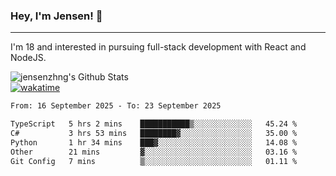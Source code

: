 ### Hey, I'm Jensen! 👋

---

I'm 18 and interested in pursuing full-stack development with React and NodeJS.

![jensenzhng's Github Stats](https://github-readme-stats.vercel.app/api?username=jensenzhng&theme=dark&show_icons=true&count_private=true)
<br />
[![wakatime](https://wakatime.com/badge/user/cbfc263d-3611-4e36-8278-8fad45fe3f62.svg)](https://wakatime.com/@cbfc263d-3611-4e36-8278-8fad45fe3f62)

<!--START_SECTION:waka-->

```txt
From: 16 September 2025 - To: 23 September 2025

TypeScript   5 hrs 2 mins    ███████████▒░░░░░░░░░░░░░   45.24 %
C#           3 hrs 53 mins   ████████▓░░░░░░░░░░░░░░░░   35.00 %
Python       1 hr 34 mins    ███▓░░░░░░░░░░░░░░░░░░░░░   14.08 %
Other        21 mins         ▓░░░░░░░░░░░░░░░░░░░░░░░░   03.16 %
Git Config   7 mins          ▒░░░░░░░░░░░░░░░░░░░░░░░░   01.11 %
```

<!--END_SECTION:waka-->
